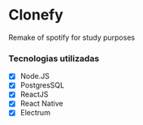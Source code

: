 # Clonefy
Remake of spotify for study purposes
### Tecnologias utilizadas
  - [x] Node.JS
  - [x] PostgresSQL
  - [x] ReactJS
  - [x] React Native
  - [x] Electrum
